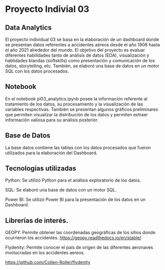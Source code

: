 # Proyecto Indivial 03
## Data Analytics

El proyecto individual 03 se basa en la elaboración de un dashboard donde se presentan datos referentes a accidentes aéreos desde el año 1908 hasta el año 2021 alrededor del mundo. El objetivo del proyecto es evaluar diferentes habilidades tanto de análisis de datos (EDA), visualización y hablidades blandas (softskills) como presentación y comunicación de los datos, storytelling, etc. También, se elaboró una base de datos en un motor SQL con los datos procesados.

## Notebook

En el notebook pi03_analytics.ipynb posee la información referente al tratamiento de los datos, su procesamiento y la visualización de las variables respectivas. También se presentan algunos gráficos preliminares que permiten visualizar la distribución de los datos y permiten extraer información valiosa para su análisis posterior.

## Base de Datos

La base datos contiene las tablas con los datos procesados que fueron utilizados para la elaboración del Dashboard.

## Tecnologías utilizadas

Python: Se utilizó Python para el análisis exploratorio de los datos.

SQL: Se elaboró una base de datos con un motor SQL.

Power BI: Se utilizó Power BI para la presentación de los datos en un Dashboard.

## Librerías de interés.

GEOPY: Permite obtener las coordenadas geográficas de los sitios donde ocurrieron los accidentes. https://geopy.readthedocs.io/en/stable/

Flydenity: Permite conocer el país de origen de las diferentes aeronaves involucradas en los accidentes aereos. 

https://github.com/Collen-Roller/flydenity
